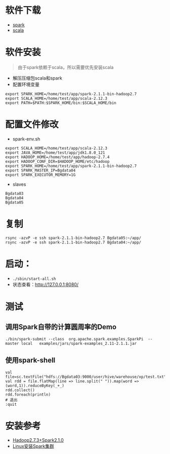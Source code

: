 # 软件下载
* [spark][1]
* [scala][2]

# 软件安装
> 由于spark依赖于scala，所以需要优先安装scala

* 解压压缩包scala和spark
* 配置环境变量

```
export SPARK_HOME=/home/test/app/spark-2.1.1-bin-hadoop2.7
export SCALA_HOME=/home/test/app/scala-2.12.3
export PATH=$PATH:$SPARK_HOME/bin:$SCALA_HOME/bin
```

# 配置文件修改
* spark-env.sh

```
export SCALA_HOME=/home/test/app/scala-2.12.3
export JAVA_HOME=/home/test/app/jdk1.8.0_121
export HADOOP_HOME=/home/test/app/hadoop-2.7.4
export HADOOP_CONF_DIR=$HADOOP_HOME/etc/hadoop
export SPARK_HOME=/home/test/app/spark-2.1.1-bin-hadoop2.7
export SPARK_MASTER_IP=Bgdata04
export SPARK_EXECUTOR_MEMORY=1G
```

* slaves

```
Bgdata03
Bgdata04
Bgdata05
```

# 复制
```
rsync -azvP -e ssh spark-2.1.1-bin-hadoop2.7 Bgdata05:~/app/
rsync -azvP -e ssh spark-2.1.1-bin-hadoop2.7 Bgdata04:~/app/
```
# 启动：
* `./sbin/start-all.sh`
* 状态查看：<http://127.0.0.1:8080/>

# 测试
## 调用Spark自带的计算圆周率的Demo
`./bin/spark-submit --class  org.apache.spark.examples.SparkPi  --master local   examples/jars/spark-examples_2.11-2.1.1.jar  `
## 使用spark-shell

```
val file=sc.textFile("hdfs://Bgdata03:9000/user/hive/warehouse/xp/test.txt")
val rdd = file.flatMap(line => line.split(" ")).map(word => (word,1)).reduceByKey(_+_)
rdd.collect()
rdd.foreach(println)
# 退出
:quit
```

# 安装参考
* [Hadoop2.7.3+Spark2.1.0][3]
* [Linux安装Spark集群][4]

[1]:http://mirrors.aliyun.com/apache/spark/spark-2.1.1/spark-2.1.1-bin-hadoop2.7.tgz
[2]: https://downloads.lightbend.com/scala/2.12.3/scala-2.12.3.tgz
[3]: http://www.cnblogs.com/purstar/p/6293605.html
[4]: http://blog.csdn.net/pucao_cug/article/details/72353701
